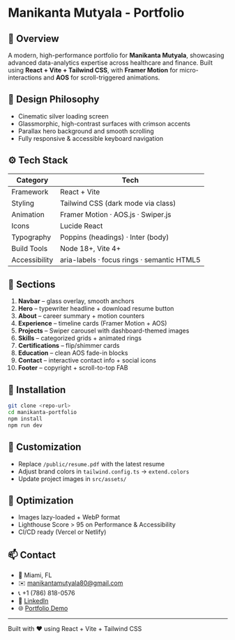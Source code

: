 # Manikanta Mutyala - Portfolio

## 🧩 Overview
A modern, high-performance portfolio for **Manikanta Mutyala**, showcasing advanced data-analytics expertise across healthcare and finance. Built using **React + Vite + Tailwind CSS**, with **Framer Motion** for micro-interactions and **AOS** for scroll-triggered animations.

## 🎨 Design Philosophy
- Cinematic silver loading screen
- Glassmorphic, high-contrast surfaces with crimson accents
- Parallax hero background and smooth scrolling
- Fully responsive & accessible keyboard navigation

## ⚙️ Tech Stack

| Category | Tech |
|----------|------|
| Framework | React + Vite |
| Styling | Tailwind CSS (dark mode via class) |
| Animation | Framer Motion · AOS.js · Swiper.js |
| Icons | Lucide React |
| Typography | Poppins (headings) · Inter (body) |
| Build Tools | Node 18+, Vite 4+ |
| Accessibility | aria-labels · focus rings · semantic HTML5 |

## 📂 Sections
1. **Navbar** – glass overlay, smooth anchors
2. **Hero** – typewriter headline + download resume button
3. **About** – career summary + motion counters
4. **Experience** – timeline cards (Framer Motion + AOS)
5. **Projects** – Swiper carousel with dashboard-themed images
6. **Skills** – categorized grids + animated rings
7. **Certifications** – flip/shimmer cards
8. **Education** – clean AOS fade-in blocks
9. **Contact** – interactive contact info + social icons
10. **Footer** – copyright + scroll-to-top FAB

## 🧰 Installation

```bash
git clone <repo-url>
cd manikanta-portfolio
npm install
npm run dev
```

## 📜 Customization
- Replace `/public/resume.pdf` with the latest resume
- Adjust brand colors in `tailwind.config.ts` → `extend.colors`
- Update project images in `src/assets/`

## 🧠 Optimization
- Images lazy-loaded + WebP format
- Lighthouse Score > 95 on Performance & Accessibility
- CI/CD ready (Vercel or Netlify)

## 📫 Contact
- 📍 Miami, FL
- ✉️ manikantamutyala80@gmail.com
- 📞 +1 (786) 818-0576
- 🔗 [LinkedIn](https://www.linkedin.com/in/mutyala-manikanta-7ab129247)
- 🌐 [Portfolio Demo](https://applywizz-manikanta.vercel.app/)

---

Built with ❤️ using React + Vite + Tailwind CSS
